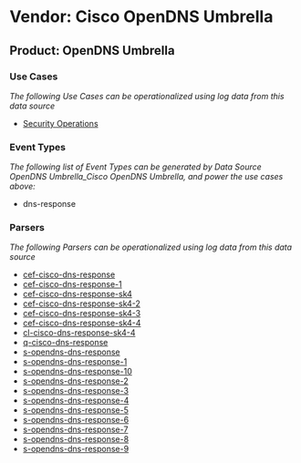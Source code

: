 Vendor: Cisco OpenDNS Umbrella
==============================
Product: OpenDNS Umbrella
-------------------------

### Use Cases

_The following Use Cases can be operationalized using log data from this data source_

* [Security Operations](usecase_security_operations.md)


### Event Types

_The following list of Event Types can be generated by Data Source OpenDNS Umbrella_Cisco OpenDNS Umbrella, and power the use cases above:_

- dns-response


### Parsers

_The following Parsers can be operationalized using log data from this data source_

* [cef-cisco-dns-response](parserContent_cef-cisco-dns-response.md)
* [cef-cisco-dns-response-1](parserContent_cef-cisco-dns-response-1.md)
* [cef-cisco-dns-response-sk4](parserContent_cef-cisco-dns-response-sk4.md)
* [cef-cisco-dns-response-sk4-2](parserContent_cef-cisco-dns-response-sk4-2.md)
* [cef-cisco-dns-response-sk4-3](parserContent_cef-cisco-dns-response-sk4-3.md)
* [cef-cisco-dns-response-sk4-4](parserContent_cef-cisco-dns-response-sk4-4.md)
* [cl-cisco-dns-response-sk4-4](parserContent_cl-cisco-dns-response-sk4-4.md)
* [q-cisco-dns-response](parserContent_q-cisco-dns-response.md)
* [s-opendns-dns-response](parserContent_s-opendns-dns-response.md)
* [s-opendns-dns-response-1](parserContent_s-opendns-dns-response-1.md)
* [s-opendns-dns-response-10](parserContent_s-opendns-dns-response-10.md)
* [s-opendns-dns-response-2](parserContent_s-opendns-dns-response-2.md)
* [s-opendns-dns-response-3](parserContent_s-opendns-dns-response-3.md)
* [s-opendns-dns-response-4](parserContent_s-opendns-dns-response-4.md)
* [s-opendns-dns-response-5](parserContent_s-opendns-dns-response-5.md)
* [s-opendns-dns-response-6](parserContent_s-opendns-dns-response-6.md)
* [s-opendns-dns-response-7](parserContent_s-opendns-dns-response-7.md)
* [s-opendns-dns-response-8](parserContent_s-opendns-dns-response-8.md)
* [s-opendns-dns-response-9](parserContent_s-opendns-dns-response-9.md)
